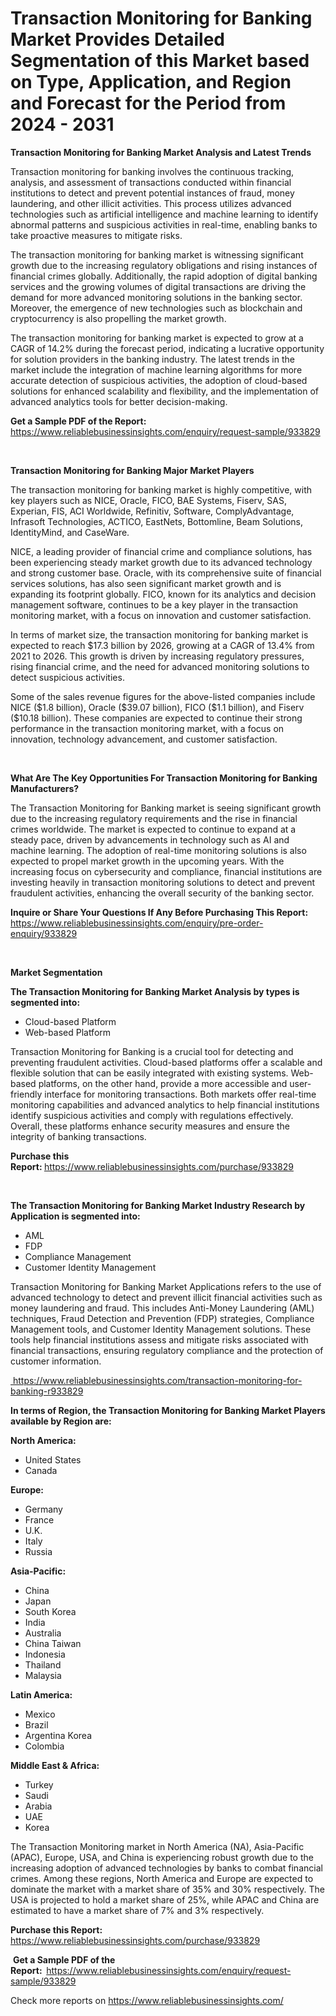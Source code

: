 <p><h1>Transaction Monitoring for Banking Market Provides Detailed Segmentation of this Market based on Type, Application, and Region and Forecast for the Period from 2024 - 2031</h1></p><p><strong>Transaction Monitoring for Banking Market Analysis and Latest Trends</strong></p>
<p><p>Transaction monitoring for banking involves the continuous tracking, analysis, and assessment of transactions conducted within financial institutions to detect and prevent potential instances of fraud, money laundering, and other illicit activities. This process utilizes advanced technologies such as artificial intelligence and machine learning to identify abnormal patterns and suspicious activities in real-time, enabling banks to take proactive measures to mitigate risks.</p><p>The transaction monitoring for banking market is witnessing significant growth due to the increasing regulatory obligations and rising instances of financial crimes globally. Additionally, the rapid adoption of digital banking services and the growing volumes of digital transactions are driving the demand for more advanced monitoring solutions in the banking sector. Moreover, the emergence of new technologies such as blockchain and cryptocurrency is also propelling the market growth.</p><p>The transaction monitoring for banking market is expected to grow at a CAGR of 14.2% during the forecast period, indicating a lucrative opportunity for solution providers in the banking industry. The latest trends in the market include the integration of machine learning algorithms for more accurate detection of suspicious activities, the adoption of cloud-based solutions for enhanced scalability and flexibility, and the implementation of advanced analytics tools for better decision-making.</p></p>
<p><strong>Get a Sample PDF of the Report:&nbsp;</strong> <a href="https://www.reliablebusinessinsights.com/enquiry/request-sample/933829">https://www.reliablebusinessinsights.com/enquiry/request-sample/933829</a></p>
<p>&nbsp;</p>
<p><strong>Transaction Monitoring for Banking Major Market Players</strong></p>
<p><p>The transaction monitoring for banking market is highly competitive, with key players such as NICE, Oracle, FICO, BAE Systems, Fiserv, SAS, Experian, FIS, ACI Worldwide, Refinitiv, Software, ComplyAdvantage, Infrasoft Technologies, ACTICO, EastNets, Bottomline, Beam Solutions, IdentityMind, and CaseWare.</p><p>NICE, a leading provider of financial crime and compliance solutions, has been experiencing steady market growth due to its advanced technology and strong customer base. Oracle, with its comprehensive suite of financial services solutions, has also seen significant market growth and is expanding its footprint globally. FICO, known for its analytics and decision management software, continues to be a key player in the transaction monitoring market, with a focus on innovation and customer satisfaction.</p><p>In terms of market size, the transaction monitoring for banking market is expected to reach $17.3 billion by 2026, growing at a CAGR of 13.4% from 2021 to 2026. This growth is driven by increasing regulatory pressures, rising financial crime, and the need for advanced monitoring solutions to detect suspicious activities.</p><p>Some of the sales revenue figures for the above-listed companies include NICE ($1.8 billion), Oracle ($39.07 billion), FICO ($1.1 billion), and Fiserv ($10.18 billion). These companies are expected to continue their strong performance in the transaction monitoring market, with a focus on innovation, technology advancement, and customer satisfaction.</p></p>
<p>&nbsp;</p>
<p><strong>What Are The Key Opportunities For Transaction Monitoring for Banking Manufacturers?</strong></p>
<p><p>The Transaction Monitoring for Banking market is seeing significant growth due to the increasing regulatory requirements and the rise in financial crimes worldwide. The market is expected to continue to expand at a steady pace, driven by advancements in technology such as AI and machine learning. The adoption of real-time monitoring solutions is also expected to propel market growth in the upcoming years. With the increasing focus on cybersecurity and compliance, financial institutions are investing heavily in transaction monitoring solutions to detect and prevent fraudulent activities, enhancing the overall security of the banking sector.</p></p>
<p><strong>Inquire or Share Your Questions If Any Before Purchasing This Report:</strong> <a href="https://www.reliablebusinessinsights.com/enquiry/pre-order-enquiry/933829">https://www.reliablebusinessinsights.com/enquiry/pre-order-enquiry/933829</a></p>
<p>&nbsp;</p>
<p><strong>Market Segmentation</strong></p>
<p><strong>The Transaction Monitoring for Banking Market Analysis by types is segmented into:</strong></p>
<p><ul><li>Cloud-based Platform</li><li>Web-based Platform</li></ul></p>
<p><p>Transaction Monitoring for Banking is a crucial tool for detecting and preventing fraudulent activities. Cloud-based platforms offer a scalable and flexible solution that can be easily integrated with existing systems. Web-based platforms, on the other hand, provide a more accessible and user-friendly interface for monitoring transactions. Both markets offer real-time monitoring capabilities and advanced analytics to help financial institutions identify suspicious activities and comply with regulations effectively. Overall, these platforms enhance security measures and ensure the integrity of banking transactions.</p></p>
<p><strong>Purchase this Report:&nbsp;</strong><a href="https://www.reliablebusinessinsights.com/purchase/933829">https://www.reliablebusinessinsights.com/purchase/933829</a></p>
<p>&nbsp;</p>
<p><strong>The Transaction Monitoring for Banking Market Industry Research by Application is segmented into:</strong></p>
<p><ul><li>AML</li><li>FDP</li><li>Compliance Management</li><li>Customer Identity Management</li></ul></p>
<p><p>Transaction Monitoring for Banking Market Applications refers to the use of advanced technology to detect and prevent illicit financial activities such as money laundering and fraud. This includes Anti-Money Laundering (AML) techniques, Fraud Detection and Prevention (FDP) strategies, Compliance Management tools, and Customer Identity Management solutions. These tools help financial institutions assess and mitigate risks associated with financial transactions, ensuring regulatory compliance and the protection of customer information.</p></p>
<p><a href="https://www.reliablebusinessinsights.com/transaction-monitoring-for-banking-r933829">&nbsp;https://www.reliablebusinessinsights.com/transaction-monitoring-for-banking-r933829</a></p>
<p><strong>In terms of Region, the Transaction Monitoring for Banking Market Players available by Region are:</strong></p>
<p>
    <p> <strong> North America: </strong>
        <ul>
            <li>United States</li>
            <li>Canada</li>
        </ul>
        </p> 
    <p> <strong> Europe: </strong>
        <ul>
            <li>Germany</li>
            <li>France</li>
            <li>U.K.</li>
            <li>Italy</li>
            <li>Russia</li>
        </ul>
        </p> 
    <p> <strong> Asia-Pacific: </strong>
        <ul>
            <li>China</li>
            <li>Japan</li>
            <li>South Korea</li>
            <li>India</li>
            <li>Australia</li>
            <li>China Taiwan</li>
            <li>Indonesia</li>
            <li>Thailand</li>
            <li>Malaysia</li>
        </ul>
        </p> 
    <p> <strong> Latin America: </strong>
        <ul>
            <li>Mexico</li>
            <li>Brazil</li>
            <li>Argentina Korea</li>
            <li>Colombia</li>
        </ul>
        </p> 
    <p> <strong> Middle East & Africa: </strong>
        <ul>
            <li>Turkey</li>
            <li>Saudi</li>
            <li>Arabia</li>
            <li>UAE</li>
            <li>Korea</li>
        </ul>
    </p>
    </p>
<p><p>The Transaction Monitoring market in North America (NA), Asia-Pacific (APAC), Europe, USA, and China is experiencing robust growth due to the increasing adoption of advanced technologies by banks to combat financial crimes. Among these regions, North America and Europe are expected to dominate the market with a market share of 35% and 30% respectively. The USA is projected to hold a market share of 25%, while APAC and China are estimated to have a market share of 7% and 3% respectively.</p></p>
<p><strong>Purchase this Report: </strong><a href="https://www.reliablebusinessinsights.com/purchase/933829">https://www.reliablebusinessinsights.com/purchase/933829</a></p>
<p>&nbsp;<strong>Get a Sample PDF of the Report:&nbsp;&nbsp;</strong><a href="https://www.reliablebusinessinsights.com/enquiry/request-sample/933829">https://www.reliablebusinessinsights.com/enquiry/request-sample/933829</a></p>
<p><strong></strong></p>
<p>Check more reports on <a href="https://www.reliablebusinessinsights.com/">https://www.reliablebusinessinsights.com/</a></p>